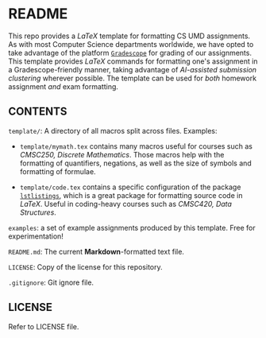 # README

This repo provides a _LaTeX_ template for formatting CS UMD assignments. As with most Computer Science departments worldwide, we have opted to take advantage of the platform [`Gradescope`](https://www.gradescope.com/) for grading of our assignments. This template provides _LaTeX_ commands for formatting one's assignment in a Gradescope-friendly manner, taking advantage of *AI-assisted submission clustering* wherever possible. The template can be used for *both* homework assignment *and* exam formatting.

## CONTENTS

`template/`: A directory of all macros split across files. Examples:

- `template/mymath.tex` contains many macros useful for courses such as *CMSC250, Discrete Mathematics*. Those macros help with the formatting of quantifiers, negations, as well as the size of symbols and formatting of formulae.

- `template/code.tex` contains a specific configuration of the package [`lstlistings`](https://en.wikibooks.org/wiki/LaTeX/Source_Code_Listings), which is a great package for formatting source code in _LaTeX_. Useful  in coding-heavy courses such as *CMSC420, Data Structures*.

`examples`: a set of example assignments produced by this template. Free for experimentation!

`README.md`: The current **Markdown**-formatted text file.

`LICENSE`: Copy of the license for this repository.

`.gitignore`: Git ignore file.

## LICENSE

Refer to LICENSE file.